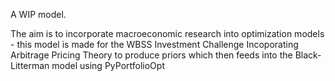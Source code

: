 A WIP model.

The aim is to incorporate macroeconomic research into optimization models - this model is made for the WBSS Investment Challenge
Incoporating Arbitrage Pricing Theory to produce priors which then feeds into the Black-Litterman model using PyPortfolioOpt
